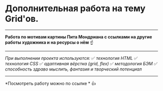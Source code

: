 # Дополнительная работа на тему Grid'ов.
____

**Работа по мотивам картины Пита Мондриана с ссылками на другие работы художника и на ресурсы о нём** :point_up:

____

*При выполнении проекта используются:*
:white_check_mark: *технология HTML*
:white_check_mark: *технология CSS*
:white_check_mark: *адаптивная вёрстка (grid, flex)*
:white_check_mark: *методология БЭМ*
:white_check_mark: *способность здраво мыслить, фантазия и творческий потенциал*

____

*Посмотреть работу можно по ссылке * :+1:
